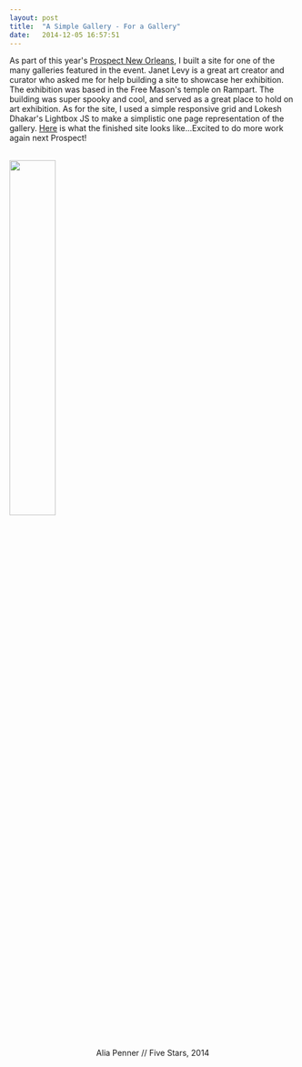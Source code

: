 ```yaml
---
layout: post
title:  "A Simple Gallery - For a Gallery" 
date:   2014-12-05 16:57:51
---
```


As part of this year's <a href="http://www.prospectneworleans.org/p3plus/">Prospect New Orleans</a>, I built a site for one of the many galleries featured in the event. Janet Levy is a great art creator and curator who asked me for help building a site to showcase her exhibition. The exhibition was based in the Free Mason's temple on Rampart. The building was super spooky and cool, and served as a great place to hold on art exhibition. As for the site, I used a simple responsive grid and Lokesh Dhakar's Lightbox JS to make a simplistic one page representation of the gallery. <a href="http://janetlevyprojects.com">Here</a> is what the finished site looks like...Excited to do more work again next Prospect! 

<br>
<img src="http://janetlevyprojects.com/cry-me-a-river/img/star.jpg" style="height:40%;"/>
<center>Alia Penner // Five Stars, 2014</center>
